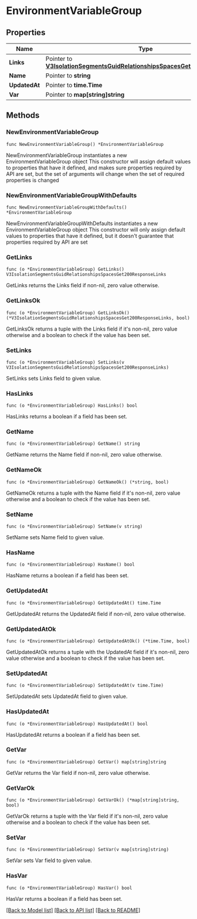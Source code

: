 # EnvironmentVariableGroup

## Properties

Name | Type | Description | Notes
------------ | ------------- | ------------- | -------------
**Links** | Pointer to [**V3IsolationSegmentsGuidRelationshipsSpacesGet200ResponseLinks**](V3IsolationSegmentsGuidRelationshipsSpacesGet200ResponseLinks.md) |  | [optional] 
**Name** | Pointer to **string** |  | [optional] 
**UpdatedAt** | Pointer to **time.Time** |  | [optional] 
**Var** | Pointer to **map[string]string** |  | [optional] 

## Methods

### NewEnvironmentVariableGroup

`func NewEnvironmentVariableGroup() *EnvironmentVariableGroup`

NewEnvironmentVariableGroup instantiates a new EnvironmentVariableGroup object
This constructor will assign default values to properties that have it defined,
and makes sure properties required by API are set, but the set of arguments
will change when the set of required properties is changed

### NewEnvironmentVariableGroupWithDefaults

`func NewEnvironmentVariableGroupWithDefaults() *EnvironmentVariableGroup`

NewEnvironmentVariableGroupWithDefaults instantiates a new EnvironmentVariableGroup object
This constructor will only assign default values to properties that have it defined,
but it doesn't guarantee that properties required by API are set

### GetLinks

`func (o *EnvironmentVariableGroup) GetLinks() V3IsolationSegmentsGuidRelationshipsSpacesGet200ResponseLinks`

GetLinks returns the Links field if non-nil, zero value otherwise.

### GetLinksOk

`func (o *EnvironmentVariableGroup) GetLinksOk() (*V3IsolationSegmentsGuidRelationshipsSpacesGet200ResponseLinks, bool)`

GetLinksOk returns a tuple with the Links field if it's non-nil, zero value otherwise
and a boolean to check if the value has been set.

### SetLinks

`func (o *EnvironmentVariableGroup) SetLinks(v V3IsolationSegmentsGuidRelationshipsSpacesGet200ResponseLinks)`

SetLinks sets Links field to given value.

### HasLinks

`func (o *EnvironmentVariableGroup) HasLinks() bool`

HasLinks returns a boolean if a field has been set.

### GetName

`func (o *EnvironmentVariableGroup) GetName() string`

GetName returns the Name field if non-nil, zero value otherwise.

### GetNameOk

`func (o *EnvironmentVariableGroup) GetNameOk() (*string, bool)`

GetNameOk returns a tuple with the Name field if it's non-nil, zero value otherwise
and a boolean to check if the value has been set.

### SetName

`func (o *EnvironmentVariableGroup) SetName(v string)`

SetName sets Name field to given value.

### HasName

`func (o *EnvironmentVariableGroup) HasName() bool`

HasName returns a boolean if a field has been set.

### GetUpdatedAt

`func (o *EnvironmentVariableGroup) GetUpdatedAt() time.Time`

GetUpdatedAt returns the UpdatedAt field if non-nil, zero value otherwise.

### GetUpdatedAtOk

`func (o *EnvironmentVariableGroup) GetUpdatedAtOk() (*time.Time, bool)`

GetUpdatedAtOk returns a tuple with the UpdatedAt field if it's non-nil, zero value otherwise
and a boolean to check if the value has been set.

### SetUpdatedAt

`func (o *EnvironmentVariableGroup) SetUpdatedAt(v time.Time)`

SetUpdatedAt sets UpdatedAt field to given value.

### HasUpdatedAt

`func (o *EnvironmentVariableGroup) HasUpdatedAt() bool`

HasUpdatedAt returns a boolean if a field has been set.

### GetVar

`func (o *EnvironmentVariableGroup) GetVar() map[string]string`

GetVar returns the Var field if non-nil, zero value otherwise.

### GetVarOk

`func (o *EnvironmentVariableGroup) GetVarOk() (*map[string]string, bool)`

GetVarOk returns a tuple with the Var field if it's non-nil, zero value otherwise
and a boolean to check if the value has been set.

### SetVar

`func (o *EnvironmentVariableGroup) SetVar(v map[string]string)`

SetVar sets Var field to given value.

### HasVar

`func (o *EnvironmentVariableGroup) HasVar() bool`

HasVar returns a boolean if a field has been set.


[[Back to Model list]](../README.md#documentation-for-models) [[Back to API list]](../README.md#documentation-for-api-endpoints) [[Back to README]](../README.md)



